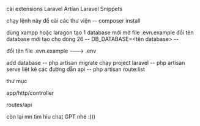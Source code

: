 cài extensions   Laravel Artían 
                 Laravel Snippets

chạy lệnh này để cài các thư viện     --  composer install

dùng xampp hoặc laragon tạo 1 database mới 
mở file .evn.example đổi tên database mới tạo cho dòng 26 
    --   DB_DATABASE=<tên database>   --  

 đổi tên file .evn.example  --->  .env




add database                --     php artisan migrate
chạy project laravel        --     php artisan serve
liệt kê các đường dẫn api   --     php artisan route:list





thư mục 

app/http/controller

routes/api


còn lại mn tìm hỉu chat GPT nhé :)))


